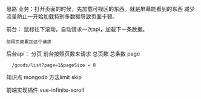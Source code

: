 思路
  业务：打开页面的时候，先加载可视区的东西。就是屏幕能看到的东西
  减少流量防止一开始加载特别多数据导致页面卡顿。

  前台：
    鼠标往下滚动，自动请求一次api，加载下一条数据。

    前段页面累加这个请求

  后台api：
    分页
      前台按照页数来请求
      总页数 总条数
      page

      /goods/list?page=1&pageSize = 8


  知识点
      mongodb 方法limit skip

  前端实现插件
      vue-infinite-scroll
